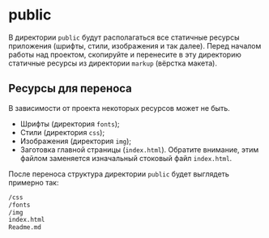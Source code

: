 # public

В директории `public` будут располагаться все статичные ресурсы приложения (шрифты, стили, изображения и так далее). Перед началом работы над проектом, скопируйте и перенесите в эту директорию статичные ресурсы из директории `markup` (вёрстка макета).

## Ресурсы для переноса

В зависимости от проекта некоторых ресурсов может не быть.

* Шрифты (директория `fonts`);
* Стили (директория `css`);
* Изображения (директория `img`);
* Заготовка главной страницы (`index.html`). Обратите внимание, этим файлом заменяется изначальный стоковый файл `index.html`.

После переноса структура директории `public` будет выглядеть примерно так:

```sh
/css
/fonts
/img
index.html
Readme.md
```
